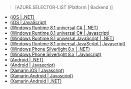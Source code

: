 > [AZURE.SELECTOR-LIST (Platform | Backend )]
- [(iOS | .NET)](/documentation/articles/mobile-services-dotnet-backend-ios-get-started-push)
- [(iOS | JavaScript)](/documentation/articles/mobile-services-javascript-backend-ios-get-started-push)
- [(Windows Runtime 8.1 universal C# | .NET)](/documentation/articles/mobile-services-dotnet-backend-windows-universal-dotnet-get-started-push)
- [(Windows Runtime 8.1 universal C# | Javascript)](/documentation/articles/mobile-services-javascript-backend-windows-universal-dotnet-get-started-push)
- [(Windows Runtime 8.1 universal JavaScript | .NET)](/documentation/articles/mobile-services-dotnet-backend-windows-universal-javascript-get-started-push)
- [(Windows Runtime 8.1 universal JavaScript | Javascript)](/documentation/articles/mobile-services-javascript-backend-windows-universal-javascript-get-started-push)
- [(Windows Phone Silverlight 8.x | .NET)](/documentation/articles/mobile-services-dotnet-backend-windows-phone-get-started-push)
- [(Windows Phone Silverlight 8.x | Javascript)](/documentation/articles/mobile-services-javascript-backend-windows-phone-get-started-push)
- [(Android | .NET)](/documentation/articles/mobile-services-dotnet-backend-android-get-started-push-EC)
- [(Android | Javascript)](/documentation/articles/mobile-services-javascript-backend-android-get-started-push-EC)
- [(Xamarin.iOS | Javascript)](/documentation/articles/partner-xamarin-mobile-services-ios-get-started-push)
- [(Xamarin.Android | Javascript)](/documentation/articles/partner-xamarin-mobile-services-android-get-started-push)
- [(Xamarin.Android | .NET)](/documentation/articles/mobile-services-dotnet-backend-xamarin-android-get-started-push)

<!---HONumber=71-->